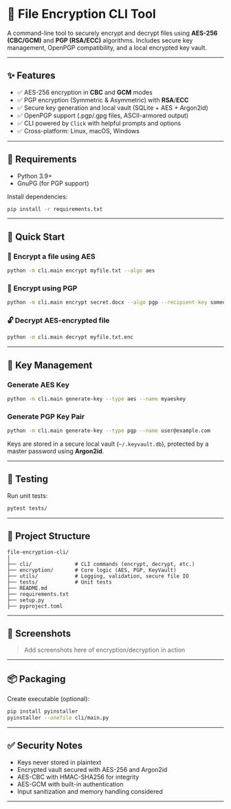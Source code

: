 
# 🔐 File Encryption CLI Tool

A command-line tool to securely encrypt and decrypt files using **AES-256 (CBC/GCM)** and **PGP (RSA/ECC)** algorithms. Includes secure key management, OpenPGP compatibility, and a local encrypted key vault.

---

## ✨ Features

- ✅ AES-256 encryption in **CBC** and **GCM** modes  
- ✅ PGP encryption (Symmetric & Asymmetric) with **RSA**/**ECC**  
- ✅ Secure key generation and local vault (SQLite + AES + Argon2id)  
- ✅ OpenPGP support (.pgp/.gpg files, ASCII-armored output)  
- ✅ CLI powered by `Click` with helpful prompts and options  
- ✅ Cross-platform: Linux, macOS, Windows  

---

## 🧰 Requirements

- Python 3.9+
- GnuPG (for PGP support)

Install dependencies:

```bash
pip install -r requirements.txt
```

---

## 🚀 Quick Start

### 🔐 Encrypt a file using AES

```bash
python -m cli.main encrypt myfile.txt --algo aes
```

### 🔐 Encrypt using PGP

```bash
python -m cli.main encrypt secret.docx --algo pgp --recipient-key someone@example.com
```

### 🔓 Decrypt AES-encrypted file

```bash
python -m cli.main decrypt myfile.txt.enc
```

---

## 🔑 Key Management

### Generate AES Key

```bash
python -m cli.main generate-key --type aes --name myaeskey
```

### Generate PGP Key Pair

```bash
python -m cli.main generate-key --type pgp --name user@example.com
```

Keys are stored in a secure local vault (`~/.keyvault.db`), protected by a master password using **Argon2id**.

---

## 🧪 Testing

Run unit tests:

```bash
pytest tests/
```

---

## 📂 Project Structure

```
file-encryption-cli/
│
├── cli/              # CLI commands (encrypt, decrypt, etc.)
├── encryption/       # Core logic (AES, PGP, KeyVault)
├── utils/            # Logging, validation, secure file IO
├── tests/            # Unit tests
├── README.md
├── requirements.txt
├── setup.py
├── pyproject.toml
```

---

## 📸 Screenshots

> Add screenshots here of encryption/decryption in action

---

## 📦 Packaging

Create executable (optional):

```bash
pip install pyinstaller
pyinstaller --onefile cli/main.py
```

---

## ✅ Security Notes

- Keys never stored in plaintext  
- Encrypted vault secured with AES-256 and Argon2id  
- AES-CBC with HMAC-SHA256 for integrity  
- AES-GCM with built-in authentication  
- Input sanitization and memory handling considered  

---
